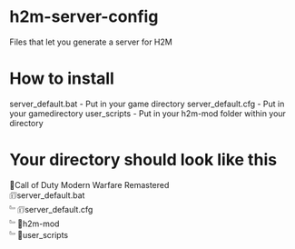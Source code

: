 # h2m-server-config
Files that let you generate a server for H2M

# How to install
server_default.bat - Put in your game directory
server_default.cfg - Put in your gamedirectory
user_scripts - Put in your h2m-mod folder within your directory

# Your directory should look like this
📁Call of Duty Modern Warfare Remastered  
🗊server_default.bat  
 ﹄🗊server_default.cfg  
 ﹄📁h2m-mod  
   ﹄📁user_scripts
